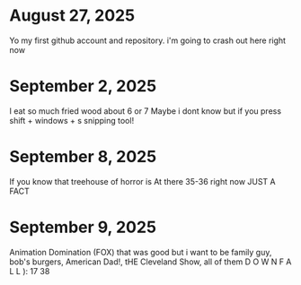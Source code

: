 # August 27, 2025
Yo my first github account and repository. i'm going to crash out here right now

# September 2, 2025
I eat so much fried wood about 6 or 7
Maybe i dont know but if you press shift + windows + s snipping tool!

# September 8, 2025
If you know that treehouse of horror is At there 35-36 right now JUST A
FACT

# September 9, 2025
Animation Domination (FOX) that was good but i want to be family guy, bob's burgers, American Dad!, tHE Cleveland Show, all of them D O W N F A L L ):
17 38 
